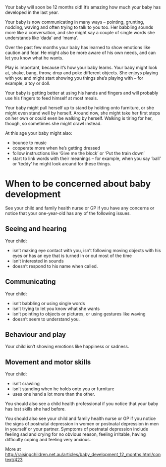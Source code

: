 Your baby will soon be 12 months old! It’s amazing how much your baby has developed in the last year.

Your baby is now communicating in many ways – pointing, grunting, nodding, waving and often trying to talk to you too. Her babbling sounds more like a conversation, and she might say a couple of single words she understands like ‘dada’ and ‘mama’.

Over the past few months your baby has learned to show emotions like caution and fear. He might also be more aware of his own needs, and can let you know what he wants.

Play is important, because it’s how your baby learns. Your baby might look at, shake, bang, throw, drop and poke different objects. She enjoys playing with you and might start showing you things she’s playing with – for example, a toy or doll.

Your baby is getting better at using his hands and fingers and will probably use his fingers to feed himself at most meals.

Your baby might pull herself up to stand by holding onto furniture, or she might even stand well by herself. Around now, she might take her first steps on her own or could even be walking by herself. Walking is tiring for her, though, so sometimes she might crawl instead.

At this age your baby might also:
- bounce to music
- cooperate more when he’s getting dressed
- follow instructions like ‘Give me the block’ or ‘Put the train down’
- start to link words with their meanings – for example, when you say ‘ball’ or ‘teddy’ he might look around for these things.

# When to be concerned about baby development

See your child and family health nurse or GP if you have any concerns or notice that your one-year-old has any of the following issues.

## Seeing and hearing 
Your child:
- isn’t making eye contact with you, isn’t following moving objects with his eyes or has an eye that is turned in or out most of the time
- isn’t interested in sounds
- doesn’t respond to his name when called.

## Communicating 
Your child:
- isn’t babbling or using single words
- isn’t trying to let you know what she wants
- isn’t pointing to objects or pictures, or using gestures like waving
- doesn’t seem to understand you.

## Behaviour and play 
Your child isn’t showing emotions like happiness or sadness.

## Movement and motor skills 
Your child:
- isn’t crawling
- isn’t standing when he holds onto you or furniture
- uses one hand a lot more than the other.

You should also see a child health professional if you notice that your baby has lost skills she had before.

You should also see your child and family health nurse or GP if you notice the signs of postnatal depression in women or postnatal depression in men in yourself or your partner. Symptoms of postnatal depression include feeling sad and crying for no obvious reason, feeling irritable, having difficulty coping and feeling very anxious.

More at http://raisingchildren.net.au/articles/baby_development_12_months.html/context/423
